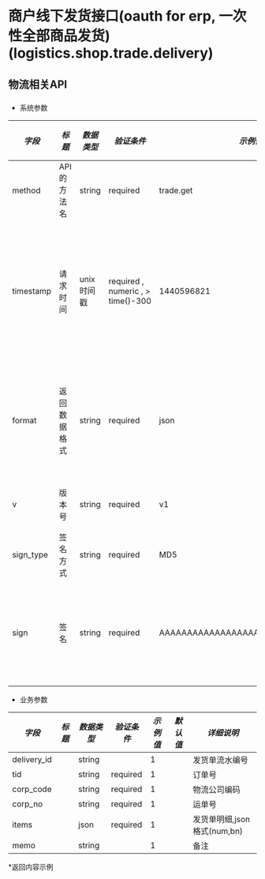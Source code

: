 # 商户线下发货接口(oauth for erp, 一次性全部商品发货)(logistics.shop.trade.delivery)

## 物流相关API

### 

* 系统参数

| *字段* | *标题* | *数据类型* | *验证条件* | *示例值* | *默认值* | *详细说明* |
| ------------- | ------------- | ------------- | ------------- | ------------- | ------------- | ------------- |
| method | API的方法名 | string | required | trade.get | null | 标识请求的是哪个API |
| timestamp | 请求时间 | unix时间戳 | required , numeric , > time()-300 | 1440596821 | null | 标识API请求的发起时间，如果超时300秒则拒绝请求 |
| format | 返回数据格式 | string | required | json | json | 返回数据是json格式的，目前只支持json |
| v | 版本号 | string | required | v1 | null | 标识该接口的版本 |
| sign_type | 签名方式 | string | required | MD5 | null | 标识签名算法 |
| sign | 签名 | string | required | AAAAAAAAAAAAAAAAAAAAAAAAAAAAAAAAA | null | 数据签名，32位长度16进制数字 |


* 业务参数

| *字段* | *标题* | *数据类型* | *验证条件* | *示例值* | *默认值* | *详细说明* |
| ------------- | ------------- | ------------- | ------------- | ------------- | ------------- | ------------- |
| delivery_id |  | string |  | 1 |  | 发货单流水编号 |
| tid |  | string | required | 1 |  | 订单号 |
| corp_code |  | string | required | 1 |  | 物流公司编码 |
| corp_no |  | string | required | 1 |  | 运单号 |
| items |  | json | required | 1 |  | 发货单明细,json格式(num,bn) |
| memo |  | string |  | 1 |  | 备注 |


*返回内容示例

```



```

